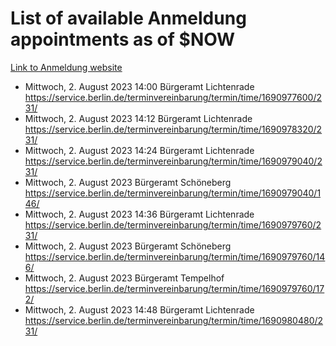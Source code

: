 # List of available Anmeldung appointments as of $NOW
[Link to Anmeldung website](https://service.berlin.de/terminvereinbarung/termin/tag.php?termin=1&anliegen[]=120686&dienstleisterlist=122210,122217,327316,122219,327312,122227,327314,122231,327346,122243,327348,122254,122252,329742,122260,329745,122262,329748,122271,327278,122273,327274,122277,327276,330436,122280,327294,122282,327290,122284,327292,122291,327270,122285,327266,122286,327264,122296,327268,150230,329760,122297,327286,122294,327284,122312,329763,122314,329775,122304,327330,122311,327334,122309,327332,317869,122281,327352,122279,329772,122283,122276,327324,122274,327326,122267,329766,122246,327318,122251,327320,122257,327322,122208,327298,122226,327300&herkunft=http%3A%2F%2Fservice.berlin.de%2Fdienstleistung%2F120686%2F)
- Mittwoch, 2. August 2023 14:00 Bürgeramt Lichtenrade https://service.berlin.de/terminvereinbarung/termin/time/1690977600/231/
- Mittwoch, 2. August 2023 14:12 Bürgeramt Lichtenrade https://service.berlin.de/terminvereinbarung/termin/time/1690978320/231/
- Mittwoch, 2. August 2023 14:24 Bürgeramt Lichtenrade https://service.berlin.de/terminvereinbarung/termin/time/1690979040/231/
- Mittwoch, 2. August 2023  Bürgeramt Schöneberg https://service.berlin.de/terminvereinbarung/termin/time/1690979040/146/
- Mittwoch, 2. August 2023 14:36 Bürgeramt Lichtenrade https://service.berlin.de/terminvereinbarung/termin/time/1690979760/231/
- Mittwoch, 2. August 2023  Bürgeramt Schöneberg https://service.berlin.de/terminvereinbarung/termin/time/1690979760/146/
- Mittwoch, 2. August 2023  Bürgeramt Tempelhof https://service.berlin.de/terminvereinbarung/termin/time/1690979760/172/
- Mittwoch, 2. August 2023 14:48 Bürgeramt Lichtenrade https://service.berlin.de/terminvereinbarung/termin/time/1690980480/231/
